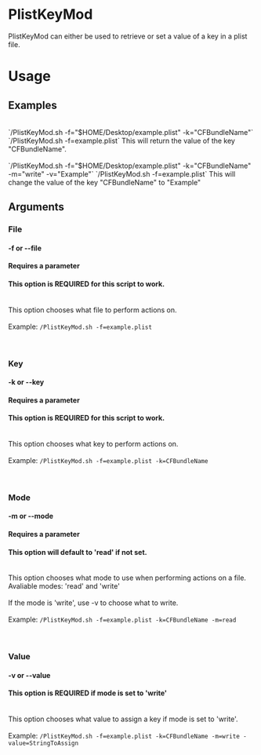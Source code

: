 # PlistKeyMod

PlistKeyMod can either be used to retrieve or set a value of a key in a plist file. 

# Usage

## Examples
<br>
`/PlistKeyMod.sh -f="$HOME/Desktop/example.plist" -k="CFBundleName"`
`/PlistKeyMod.sh -f=example.plist`
This will return the value of the key "CFBundleName".
<br>
<br>`/PlistKeyMod.sh -f="$HOME/Desktop/example.plist" -k="CFBundleName" -m="write" -v="Example"`
`/PlistKeyMod.sh -f=example.plist`
This will change the value of the key "CFBundleName" to "Example"
<br>

## Arguments

### File
#### -f or --file
#### Requires a parameter
#### This option is REQUIRED for this script to work.
<br>This option chooses what file to perform actions on.<br><br>
Example: `/PlistKeyMod.sh -f=example.plist`
<br><br><br>

### Key
#### -k or --key
#### Requires a parameter
#### This option is REQUIRED for this script to work.
<br>This option chooses what key to perform actions on.<br><br>
Example: `/PlistKeyMod.sh -f=example.plist -k=CFBundleName`
<br><br><br>

### Mode
#### -m or --mode
#### Requires a parameter
#### This option will default to 'read' if not set.
<br>This option chooses what mode to use when performing actions on a file.<br>
Avaliable modes: 'read' and 'write'
<br><br>
If the mode is 'write', use -v to choose what to write.
<br><br>
Example: `/PlistKeyMod.sh -f=example.plist -k=CFBundleName -m=read`
<br><br><br>


### Value
#### -v or --value
#### This option is REQUIRED if mode is set to 'write'
<br>This option chooses what value to assign a key if mode is set to 'write'.<br><br>
Example: `/PlistKeyMod.sh -f=example.plist -k=CFBundleName -m=write -value=StringToAssign`
<br><br><br>
